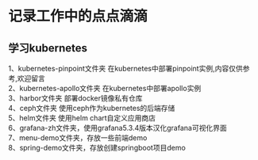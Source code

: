 # 记录工作中的点点滴滴
## 学习kubernetes
1、kubernetes-pinpoint文件夹 在kubernetes中部署pinpoint实例,内容仅供参考,欢迎留言 <br />
2、kubernetes-apollo文件夹 在kubernetes中部署apollo实例<br />
3、harbor文件夹 部署docker镜像私有仓库<br />
4、ceph文件夹 使用ceph作为kubernetes的后端存储<br />
5、helm文件夹 使用helm chart自定义应用商店<br />
6、grafana-zh文件夹，使用grafana5.3.4版本汉化grafana可视化界面<br />
7、menu-demo文件夹，存放一些前端demo <br />
8、spring-demo文件夹，存放创建springboot项目demo <br />


